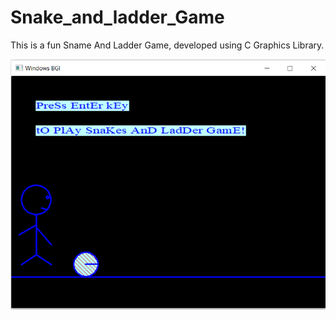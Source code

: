 # Snake_and_ladder_Game

This is a fun Sname And Ladder Game, developed using C Graphics Library.

<img src="snake and ladder capture/1.png">
